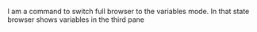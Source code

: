 I am a command to switch full browser to the variables mode.
In that state browser shows variables in the third pane